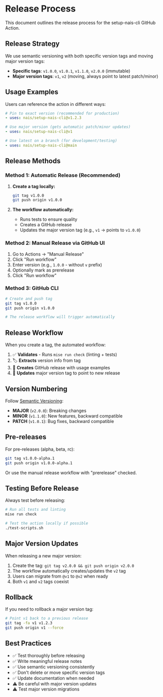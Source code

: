 # Release Process

This document outlines the release process for the setup-nais-cli GitHub Action.

## Release Strategy

We use semantic versioning with both specific version tags and moving major version tags:

- **Specific tags**: `v1.0.0`, `v1.0.1`, `v1.1.0`, `v2.0.0` (immutable)
- **Major version tags**: `v1`, `v2` (moving, always point to latest patch/minor)

## Usage Examples

Users can reference the action in different ways:

```yaml
# Pin to exact version (recommended for production)
- uses: nais/setup-nais-cli@v1.2.3

# Use major version (gets automatic patch/minor updates)
- uses: nais/setup-nais-cli@v1

# Use latest on a branch (for development/testing)
- uses: nais/setup-nais-cli@main
```

## Release Methods

### Method 1: Automatic Release (Recommended)

1. **Create a tag locally:**
   ```bash
   git tag v1.0.0
   git push origin v1.0.0
   ```

2. **The workflow automatically:**
   - Runs tests to ensure quality
   - Creates a GitHub release
   - Updates the major version tag (e.g., `v1` → points to `v1.0.0`)

### Method 2: Manual Release via GitHub UI

1. Go to Actions → "Manual Release"
2. Click "Run workflow"
3. Enter version (e.g., `1.0.0` - without `v` prefix)
4. Optionally mark as prerelease
5. Click "Run workflow"

### Method 3: GitHub CLI

```bash
# Create and push tag
git tag v1.0.0
git push origin v1.0.0

# The release workflow will trigger automatically
```

## Release Workflow

When you create a tag, the automated workflow:

1. ✅ **Validates** - Runs `mise run check` (linting + tests)
2. 🏷️ **Extracts** version info from tag
3. 📝 **Creates** GitHub release with usage examples
4. 🔄 **Updates** major version tag to point to new release

## Version Numbering

Follow [Semantic Versioning](https://semver.org/):

- **MAJOR** (`v2.0.0`): Breaking changes
- **MINOR** (`v1.1.0`): New features, backward compatible
- **PATCH** (`v1.0.1`): Bug fixes, backward compatible

## Pre-releases

For pre-releases (alpha, beta, rc):

```bash
git tag v1.0.0-alpha.1
git push origin v1.0.0-alpha.1
```

Or use the manual release workflow with "prerelease" checked.

## Testing Before Release

Always test before releasing:

```bash
# Run all tests and linting
mise run check

# Test the action locally if possible
./test-scripts.sh
```

## Major Version Updates

When releasing a new major version:

1. Create the tag: `git tag v2.0.0 && git push origin v2.0.0`
2. The workflow automatically creates/updates the `v2` tag
3. Users can migrate from `@v1` to `@v2` when ready
4. Both `v1` and `v2` tags coexist

## Rollback

If you need to rollback a major version tag:

```bash
# Point v1 back to a previous release
git tag -fa v1 v1.2.3
git push origin v1 --force
```

## Best Practices

- ✅ Test thoroughly before releasing
- ✅ Write meaningful release notes
- ✅ Use semantic versioning consistently
- ✅ Don't delete or move specific version tags
- ✅ Update documentation when needed
- ⚠️ Be careful with major version updates
- ⚠️ Test major version migrations